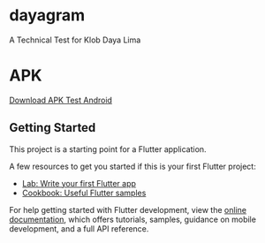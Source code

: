 # dayagram

A Technical Test for Klob Daya Lima

# APK
[Download APK Test Android](https://drive.google.com/file/d/1T78jFR56nzmYxBBbQcAliNS9xLPyEoTm/view?usp=sharing)

## Getting Started

This project is a starting point for a Flutter application.

A few resources to get you started if this is your first Flutter project:

- [Lab: Write your first Flutter app](https://docs.flutter.dev/get-started/codelab)
- [Cookbook: Useful Flutter samples](https://docs.flutter.dev/cookbook)

For help getting started with Flutter development, view the
[online documentation](https://docs.flutter.dev/), which offers tutorials,
samples, guidance on mobile development, and a full API reference.
